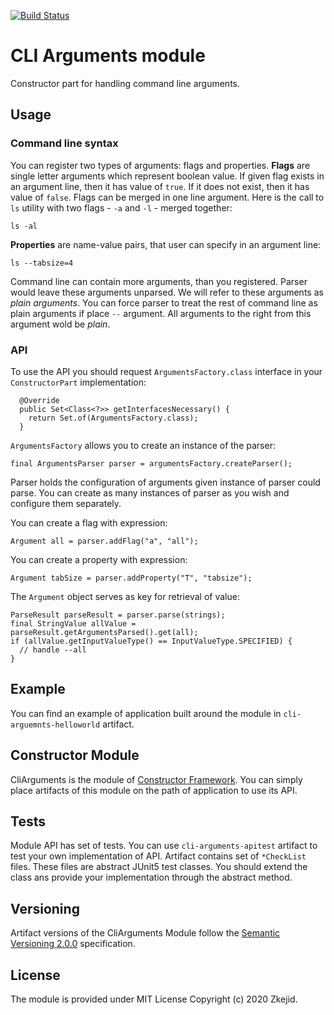 [![Build Status](https://travis-ci.com/zkejidsconstructor/cli-arguments.svg?branch=master)](https://travis-ci.com/zkejidsconstructor/cli-arguments)
# CLI Arguments module
Constructor part for handling command line arguments. 

## Usage
### Command line syntax
You can register two types of arguments: flags and properties. __Flags__ are single 
letter arguments which represent boolean value. If given flag exists in an argument line, then
it has value of ```true```. If it does not exist, then it has value of ```false```. Flags can be
merged in one line argument. Here is the call to ```ls``` utility with two flags - 
```-a``` and ```-l``` - merged together:
```
ls -al
```
__Properties__ are name-value pairs, that user can specify in an argument line:
```
ls --tabsize=4
```
Command line can contain more arguments, than you registered. Parser would leave these arguments
unparsed. We will refer to these arguments as _plain arguments_. You can force parser to treat
the rest of command line as plain arguments if place ```--``` argument. All arguments to the right
from this argument wold be _plain_.

### API 
To use the API you should request ```ArgumentsFactory.class``` interface in your 
```ConstructorPart``` implementation:
```
  @Override
  public Set<Class<?>> getInterfacesNecessary() {
    return Set.of(ArgumentsFactory.class);
  }
```
```ArgumentsFactory``` allows you to create an instance of the parser:
```
final ArgumentsParser parser = argumentsFactory.createParser();
```
Parser holds the configuration of arguments given instance of parser could parse. You can create
as many instances of parser as you wish and configure them separately.

You can create a flag with expression:
```
Argument all = parser.addFlag("a", "all");
```
You can create a property with expression:
```
Argument tabSize = parser.addProperty("T", "tabsize");
```
The ```Argument``` object serves as key for retrieval of value:
```
ParseResult parseResult = parser.parse(strings);
final StringValue allValue = parseResult.getArgumentsParsed().get(all);
if (allValue.getInputValueType() == InputValueType.SPECIFIED) {
  // handle --all 
}
```

## Example
You can find an example of application built around the module in ```cli-arguemnts-helloworld```
artifact.

## Constructor Module
CliArguments is the module of [Constructor Framework](https://github.com/zkejidsconstructor).
You can simply place artifacts of this module on the path of application to use its API.

## Tests
Module API has set of tests. You can use ```cli-arguments-apitest``` artifact to test your
own implementation of API. Artifact contains set of ```*CheckList``` files. These files are
abstract JUnit5 test classes. You should extend the class ans provide your implementation
through the abstract method.

## Versioning
Artifact versions of the CliArguments Module follow the 
[Semantic Versioning 2.0.0](https://semver.org/spec/v2.0.0.html) specification.

## License
The module is provided under MIT License Copyright (c) 2020 Zkejid.